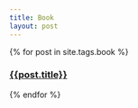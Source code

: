```yaml
---
title: Book
layout: post
---
```


<section class="posts">
        {% for post in site.tags.book %}
        <div class="book">
          <a href="{{site.baseurl}}{{post.url}}"><h3>{{post.title}}</h3></a>
        </div>
        {% endfor %}
      </section>
